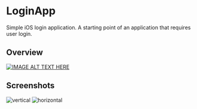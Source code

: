 # LoginApp
Simple iOS login application. A starting point of an application that requires user login.

## Overview
[![IMAGE ALT TEXT HERE](https://img.youtube.com/vi/7R1Db7Huez4/0.jpg)](https://www.youtube.com/watch?v=7R1Db7Huez4)

## Screenshots
![vertical](https://cloud.githubusercontent.com/assets/5473028/25729727/455041f0-3105-11e7-8493-52181c14cee8.png)
![horizontal](https://cloud.githubusercontent.com/assets/5473028/25729733/4afa3a66-3105-11e7-89bb-2d139a679f44.png)

